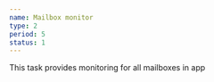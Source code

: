 ```yaml
---
name: Mailbox monitor
type: 2
period: 5
status: 1
---
```

This task provides monitoring for all mailboxes in app